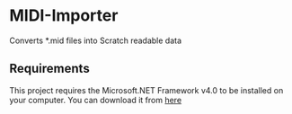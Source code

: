 # MIDI-Importer
Converts *.mid files into Scratch readable data

## Requirements
This project requires the Microsoft.NET Framework v4.0 to be installed on your computer.
You can download it from [here](https://www.microsoft.com/en-gb/download/details.aspx?id=17851)
